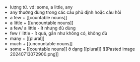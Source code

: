 - lượng từ. vd: some, a little, any
- any thường dùng trong các câu phủ định hoặc câu hỏi
- a few + [[countable nouns]]
- a little + [[uncountable nouns]]
- a few/ a little - ít nhưng đủ dùng
- few / little - ít quá, gần như không có, không đủ
- many + [[plural]]
- much + [[uncountable nouns]]
- some + [[countable nouns]] ở dạng [[plural]]
![[Pasted image 20240713072900.png]]
